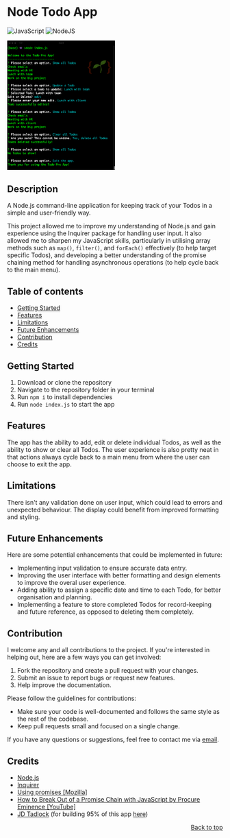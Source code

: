 <a name="top"></a>

# Node Todo App

![JavaScript](https://img.shields.io/badge/javascript-%23323330.svg?style=for-the-badge&logo=javascript&logoColor=%23F7DF1E) ![NodeJS](https://img.shields.io/badge/node.js-6DA55F?style=for-the-badge&logo=node.js&logoColor=white)

<p style="text-align:left">
<img width="50%" src="img/ss.png" alt="screenshot image of app in action">
</p>

## Description

A Node.js command-line application for keeping track of your Todos in a simple and user-friendly way.

This project allowed me to improve my understanding of Node.js and gain experience using the Inquirer package for handling user input. It also allowed me to sharpen my JavaScript skills, particularly in utilising array methods such as `map()`, `filter()`, and `forEach()` effectively (to help target specific Todos), and developing a better understanding of the promise chaining method for handling asynchronous operations (to help cycle back to the main menu).

## Table of contents

- [Getting Started](#getting-started)
- [Features](#features)
- [Limitations](#limitations)
- [Future Enhancements](#future-enhancements)
- [Contribution](#contribution)
- [Credits](#credits)

## Getting Started

1. Download or clone the repository
2. Navigate to the repository folder in your terminal
3. Run `npm i` to install dependencies
4. Run `node index.js` to start the app

## Features

The app has the ability to add, edit or delete individual Todos, as well as the ability to show or clear all Todos. The user experience is also pretty neat in that actions always cycle back to a main menu from where the user can choose to exit the app.

## Limitations

There isn't any validation done on user input, which could lead to errors and unexpected behaviour. The display could benefit from improved formatting and styling.

## Future Enhancements

Here are some potential enhancements that could be implemented in future:

- Implementing input validation to ensure accurate data entry.
- Improving the user interface with better formatting and design elements to improve the overal user experience.
- Adding ability to assign a specific date and time to each Todo, for better organisation and planning.
- Implementing a feature to store completed Todos for record-keeping and future reference, as opposed to deleting them completely.

## Contribution

I welcome any and all contributions to the project. If you're interested in helping out, here are a few ways you can get involved:

1. Fork the repository and create a pull request with your changes.
2. Submit an issue to report bugs or request new features.
3. Help improve the documentation.

Please follow the guidelines for contributions:

- Make sure your code is well-documented and follows the same style as the rest of the codebase.
- Keep pull requests small and focused on a single change.
<!-- * Include test cases for any new features or changes. -->

If you have any questions or suggestions, feel free to contact me via [email](mailto:sb1664@gmail.com).

## Credits

- <a href="https://nodejs.org/en/" target="_blank">Node.js</a>
- <a href="https://www.npmjs.com/package/inquirer" target="_blank">Inquirer</a>
- <a href="https://developer.mozilla.org/en-US/docs/Web/JavaScript/Guide/Using_promises" target="_blank">Using promises [Mozilla]</a>
- <a href="https://www.youtube.com/watch?v=yr2pCF9nzWU" target="_blank">How to Break Out of a Promise Chain with JavaScript by Procure Eminence [YouTube]</a>
- <a href="https://github.com/jdtdesigns" target="_blank">JD Tadlock</a> (for building 95% of this app <a href="https://github.com/jdtdesigns/node_todo_app" target="_blank">here</a>)

<p style="text-align:right">
  <a href="#top">Back to top</a>
</p>

